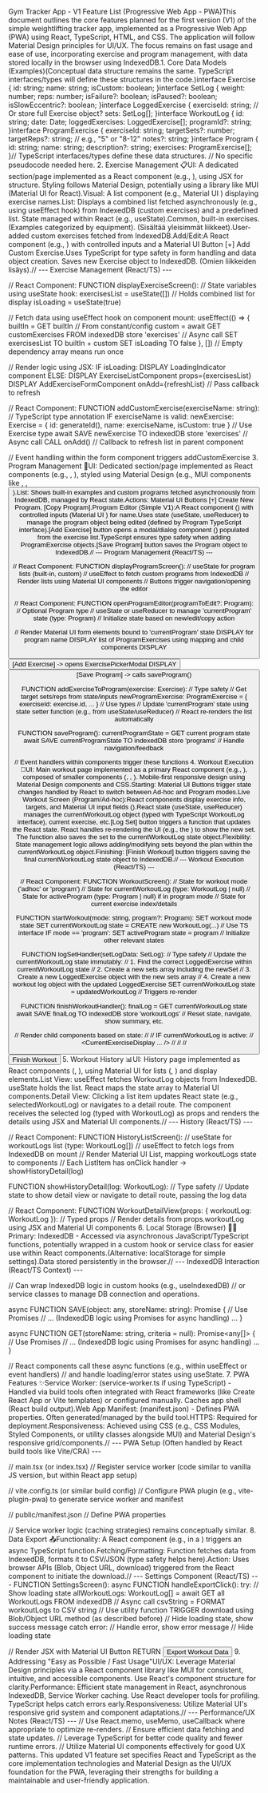 Gym Tracker App - V1 Feature List (Progressive Web App - PWA)This document outlines the core features planned for the first version (V1) of the simple weightlifting tracker app, implemented as a Progressive Web App (PWA) using React, TypeScript, HTML, and CSS. The application will follow Material Design principles for UI/UX. The focus remains on fast usage and ease of use, incorporating exercise and program management, with data stored locally in the browser using IndexedDB.1. Core Data Models (Examples)(Conceptual data structure remains the same. TypeScript interfaces/types will define these structures in the code.)interface Exercise { id: string; name: string; isCustom: boolean; }interface SetLog { weight: number; reps: number; isFailure?: boolean; isPaused?: boolean; isSlowEccentric?: boolean; }interface LoggedExercise { exerciseId: string; // Or store full Exercise object? sets: SetLog[]; }interface WorkoutLog { id: string; date: Date; loggedExercises: LoggedExercise[]; programId?: string; }interface ProgramExercise { exerciseId: string; targetSets?: number; targetReps?: string; // e.g., "5" or "8-12" notes?: string; }interface Program { id: string; name: string; description?: string; exercises: ProgramExercise[]; }// TypeScript interfaces/types define these data structures.
// No specific pseudocode needed here.
2. Exercise Management 📋UI: A dedicated section/page implemented as a React component (e.g., <ExerciseManagementScreen>), using JSX for structure. Styling follows Material Design, potentially using a library like MUI (Material UI for React).Visual: A list component (e.g., Material UI <List>) displaying exercise names.List: Displays a combined list fetched asynchronously (e.g., using useEffect hook) from IndexedDB (custom exercises) and a predefined list. State managed within React (e.g., useState).Common, built-in exercises. (Examples categorized by equipment). (Sisältää yleisimmät liikkeet).User-added custom exercises fetched from IndexedDB.Add/Edit:A React component (e.g., <AddExerciseForm>) with controlled inputs and a Material UI Button [+] Add Custom Exercise.Uses TypeScript for type safety in form handling and data object creation. Saves new Exercise object to IndexedDB. (Omien liikkeiden lisäys).// --- Exercise Management (React/TS) ---

// React Component: <ExerciseManagementScreen>
FUNCTION displayExerciseScreen():
  // State variables using useState hook:
  exercisesList = useState([]) // Holds combined list for display
  isLoading = useState(true)

  // Fetch data using useEffect hook on component mount:
  useEffect(() => {
    builtIn = GET builtIn // From constant/config
    custom = await GET customExercises FROM indexedDB store 'exercises' // Async call
    SET exercisesList TO builtIn + custom
    SET isLoading TO false
  }, []) // Empty dependency array means run once

  // Render logic using JSX:
  IF isLoading:
    DISPLAY LoadingIndicator component
  ELSE:
    DISPLAY ExerciseListComponent props={exercisesList}
    DISPLAY AddExerciseFormComponent onAdd={refreshList} // Pass callback to refresh

// React Component: <AddExerciseForm>
FUNCTION addCustomExercise(exerciseName: string): // TypeScript type annotation
  IF exerciseName is valid:
    newExercise: Exercise = { id: generateId(), name: exerciseName, isCustom: true } // Use Exercise type
    await SAVE newExercise TO indexedDB store 'exercises' // Async call
    CALL onAdd() // Callback to refresh list in parent component

// Event handling within the form component triggers addCustomExercise
3. Program Management 📝UI: Dedicated section/page implemented as React components (e.g., <ProgramListScreen>, <ProgramEditor>), styled using Material Design (e.g., MUI components like <Card>, <TextField>, <Button>).List: Shows built-in examples and custom programs fetched asynchronously from IndexedDB, managed by React state.Actions: Material UI Buttons [+] Create New Program, [Copy Program].Program Editor (Simple V1):A React component (<ProgramEditor>) with controlled inputs (Material UI <TextField>) for name.Uses state (useState, useReducer) to manage the program object being edited (defined by Program TypeScript interface).[Add Exercise] button opens a modal/dialog component (<ExercisePickerModal>) populated from the exercise list.TypeScript ensures type safety when adding ProgramExercise objects.[Save Program] button saves the Program object to IndexedDB.// --- Program Management (React/TS) ---

// React Component: <ProgramListScreen>
FUNCTION displayProgramScreen():
  // useState for program lists (built-in, custom)
  // useEffect to fetch custom programs from IndexedDB
  // Render lists using Material UI components
  // Buttons trigger navigation/opening the editor

// React Component: <ProgramEditor>
FUNCTION openProgramEditor(programToEdit?: Program): // Optional Program type
  // useState or useReducer to manage 'currentProgram' state (type: Program)
  // Initialize state based on new/edit/copy action

  // Render Material UI form elements bound to 'currentProgram' state
  DISPLAY <TextField> for program name
  DISPLAY list of ProgramExercises using mapping and child components
  DISPLAY <Button> [Add Exercise] -> opens ExercisePickerModal
  DISPLAY <Button> [Save Program] -> calls saveProgram()

FUNCTION addExerciseToProgram(exercise: Exercise): // Type safety
  // Get target sets/reps from state/inputs
  newProgramExercise: ProgramExercise = { exerciseId: exercise.id, ... } // Use types
  // Update 'currentProgram' state using state setter function (e.g., from useState/useReducer)
  // React re-renders the list automatically

FUNCTION saveProgram():
  currentProgramState = GET current program state
  await SAVE currentProgramState TO indexedDB store 'programs'
  // Handle navigation/feedback

// Event handlers within components trigger these functions
4. Workout Execution 💪UI: Main workout page implemented as a primary React component (e.g., <WorkoutScreen>), composed of smaller components (<CurrentExerciseDisplay>, <SetInputForm>, <LoggedSetsList>). Mobile-first responsive design using Material Design components and CSS.Starting: Material UI Buttons trigger state changes handled by React to switch between Ad-hoc and Program modes.Live Workout Screen (Program/Ad-hoc):React components display exercise info, targets, and Material UI input fields (<TextField type="number">).React state (useState, useReducer) manages the currentWorkoutLog object (typed with TypeScript WorkoutLog interface), current exercise, etc.[Log Set] button triggers a function that updates the React state. React handles re-rendering the UI (e.g., the <LoggedSetsList>) to show the new set. The function also saves the set to the currentWorkoutLog state object.Flexibility: State management logic allows adding/modifying sets beyond the plan within the currentWorkoutLog object.Finishing: [Finish Workout] button triggers saving the final currentWorkoutLog state object to IndexedDB.// --- Workout Execution (React/TS) ---

// React Component: <WorkoutScreen>
FUNCTION WorkoutScreen():
  // State for workout mode ('adhoc' or 'program')
  // State for currentWorkoutLog (type: WorkoutLog | null)
  // State for activeProgram (type: Program | null) if in program mode
  // State for current exercise index/details

  FUNCTION startWorkout(mode: string, program?: Program):
    SET workout mode state
    SET currentWorkoutLog state = CREATE new WorkoutLog(...) // Use TS interface
    IF mode == 'program':
      SET activeProgram state = program
    // Initialize other relevant states

  FUNCTION logSetHandler(setLogData: SetLog): // Type safety
    // Update the currentWorkoutLog state immutably:
    // 1. Find the correct LoggedExercise within currentWorkoutLog state
    // 2. Create a new sets array including the newSet
    // 3. Create a new LoggedExercise object with the new sets array
    // 4. Create a new workout log object with the updated LoggedExercise
    SET currentWorkoutLog state = updatedWorkoutLog // Triggers re-render

  FUNCTION finishWorkoutHandler():
    finalLog = GET currentWorkoutLog state
    await SAVE finalLog TO indexedDB store 'workoutLogs'
    // Reset state, navigate, show summary, etc.

  // Render child components based on state:
  // <StartWorkoutOptions onStart={startWorkout} />
  // IF currentWorkoutLog is active:
  //   <CurrentExerciseDisplay ... />
  //   <SetInputForm onLogSet={logSetHandler} />
  //   <LoggedSetsList sets={relevantSetsFromState} />
  //   <Button onClick={finishWorkoutHandler}>Finish Workout</Button>
5. Workout History 📊UI: History page implemented as React components (<HistoryListScreen>, <WorkoutDetailView>), using Material UI for lists (<List>, <ListItem>) and display elements.List View: useEffect fetches WorkoutLog objects from IndexedDB. useState holds the list. React maps the state array to Material UI <ListItem> components.Detail View: Clicking a list item updates React state (e.g., selectedWorkoutLog) or navigates to a detail route. The <WorkoutDetailView> component receives the selected log (typed with WorkoutLog) as props and renders the details using JSX and Material UI components.// --- History (React/TS) ---

// React Component: <HistoryListScreen>
FUNCTION HistoryListScreen():
  // useState for workoutLogs list (type: WorkoutLog[])
  // useEffect to fetch logs from IndexedDB on mount
  // Render Material UI List, mapping workoutLogs state to <ListItem> components
  // Each ListItem has onClick handler -> showHistoryDetail(log)

FUNCTION showHistoryDetail(log: WorkoutLog): // Type safety
  // Update state to show detail view or navigate to detail route, passing the log data

// React Component: <WorkoutDetailView>
FUNCTION WorkoutDetailView(props: { workoutLog: WorkoutLog }): // Typed props
  // Render details from props.workoutLog using JSX and Material UI components
6. Local Storage (Browser) 📱💾Primary: IndexedDB - Accessed via asynchronous JavaScript/TypeScript functions, potentially wrapped in a custom hook or service class for easier use within React components.(Alternative: localStorage for simple settings).Data stored persistently in the browser.// --- IndexedDB Interaction (React/TS Context) ---

// Can wrap IndexedDB logic in custom hooks (e.g., useIndexedDB)
// or service classes to manage DB connection and operations.

async FUNCTION SAVE(object: any, storeName: string): Promise<void> { // Use Promises
  // ... (IndexedDB logic using Promises for async handling) ...
}

async FUNCTION GET(storeName: string, criteria = null): Promise<any[]> { // Use Promises
  // ... (IndexedDB logic using Promises for async handling) ...
}

// React components call these async functions (e.g., within useEffect or event handlers)
// and handle loading/error states using useState.
7. PWA Features ✨Service Worker: (service-worker.ts if using TypeScript) - Handled via build tools often integrated with React frameworks (like Create React App or Vite templates) or configured manually. Caches app shell (React build output).Web App Manifest: (manifest.json) - Defines PWA properties. Often generated/managed by the build tool.HTTPS: Required for deployment.Responsiveness: Achieved using CSS (e.g., CSS Modules, Styled Components, or utility classes alongside MUI) and Material Design's responsive grid/components.// --- PWA Setup (Often handled by React build tools like Vite/CRA) ---

// main.tsx (or index.tsx)
// Register service worker (code similar to vanilla JS version, but within React app setup)

// vite.config.ts (or similar build config)
// Configure PWA plugin (e.g., vite-plugin-pwa) to generate service worker and manifest

// public/manifest.json
// Define PWA properties

// Service worker logic (caching strategies) remains conceptually similar.
8. Data Export 📤Functionality: A React component (e.g., in a <SettingsScreen>) triggers an async TypeScript function.Fetching/Formatting: Function fetches data from IndexedDB, formats it to CSV/JSON (type safety helps here).Action: Uses browser APIs (Blob, Object URL, <a> download) triggered from the React component to initiate the download.// --- Settings Component (React/TS) ---
FUNCTION SettingsScreen():
  async FUNCTION handleExportClick():
    try:
      // Show loading state
      allWorkoutLogs: WorkoutLog[] = await GET all WorkoutLogs FROM indexedDB // Async call
      csvString = FORMAT workoutLogs to CSV string // Use utility function
      TRIGGER download using Blob/Object URL method (as described before)
      // Hide loading state, show success message
    catch error:
      // Handle error, show error message
      // Hide loading state

  // Render JSX with Material UI Button
  RETURN <Button onClick={handleExportClick}>Export Workout Data</Button>
9. Addressing "Easy as Possible / Fast Usage"UI/UX: Leverage Material Design principles via a React component library like MUI for consistent, intuitive, and accessible components. Use React's component structure for clarity.Performance: Efficient state management in React, asynchronous IndexedDB, Service Worker caching. Use React developer tools for profiling. TypeScript helps catch errors early.Responsiveness: Utilize Material UI's responsive grid system and component adaptations.// --- Performance/UX Notes (React/TS) ---
// Use React.memo, useMemo, useCallback where appropriate to optimize re-renders.
// Ensure efficient data fetching and state updates.
// Leverage TypeScript for better code quality and fewer runtime errors.
// Utilize Material UI components effectively for good UX patterns.
This updated V1 feature set specifies React and TypeScript as the core implementation technologies and Material Design as the UI/UX foundation for the PWA, leveraging their strengths for building a maintainable and user-friendly application.